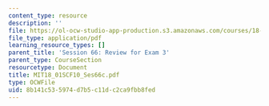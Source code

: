 ```yaml
---
content_type: resource
description: ''
file: https://ol-ocw-studio-app-production.s3.amazonaws.com/courses/18-01sc-single-variable-calculus-fall-2010/8b141c535974d7b5c11dc2ca9fbb8fed_MIT18_01SCF10_Ses66c.pdf
file_type: application/pdf
learning_resource_types: []
parent_title: 'Session 66: Review for Exam 3'
parent_type: CourseSection
resourcetype: Document
title: MIT18_01SCF10_Ses66c.pdf
type: OCWFile
uid: 8b141c53-5974-d7b5-c11d-c2ca9fbb8fed
---
```

